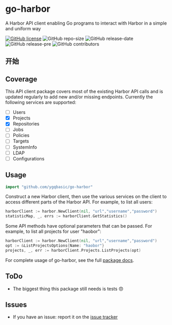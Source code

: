# go-harbor

A Harbor API client enabling Go programs to interact with Harbor in a simple and uniform way

[![GitHub license](https://img.shields.io/github/license/ygqbasic/go-harbor.svg?style=flat)](https://github.com/ygqbasic/go-harbor/blob/master/LICENSE)
![GitHub repo-size](https://img.shields.io/github/repo-size/ygqbasic/go-harbor.svg?style=flat)
![GitHub release-date](https://img.shields.io/github/release-date-pre/ygqbasic/go-harbor.svg?style=flat)
![GitHub release-pre](https://img.shields.io/github/release-pre/ygqbasic/go-harbor.svg?style=flat)
![GitHub contributors](https://img.shields.io/github/contributors/ygqbasic/go-harbor.svg?style=flat)
## 开始
## Coverage

This API client package covers most of the existing Harbor API calls and is updated regularly
to add new and/or missing endpoints. Currently the following services are supported:

- [ ] Users
- [x] Projects
- [x] Repositories
- [ ] Jobs
- [ ] Policies
- [ ] Targets
- [ ] SystemInfo
- [ ] LDAP
- [ ] Configurations

## Usage

```go
import "github.com/ygqbasic/go-harbor"
```

Construct a new Harbor client, then use the various services on the client to
access different parts of the Harbor API. For example, to list all
users:

```go
harborClient := harbor.NewClient(nil, "url","username","password")
statisticMap, _, errs := harborClient.GetStatistics()
```

Some API methods have optional parameters that can be passed. For example,
to list all projects for user "haobor":

```go
harborClient := harbor.NewClient(nil, "url","username","password")
opt := &ListProjectsOptions{Name: "haobor"}
projects, _, err := harborClient.Projects.ListProjects(opt)
```

For complete usage of go-harbor, see the full [package docs](https://godoc.org/github.com/ygqbasic/go-harbor).

## ToDo

- The biggest thing this package still needs is tests :disappointed:

## Issues

- If you have an issue: report it on the [issue tracker](https://github.com/ygqbasic/go-harbor/issues)
